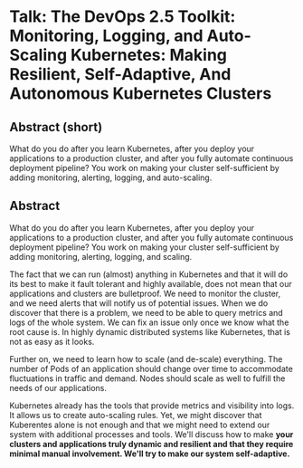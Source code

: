 # Talk: The DevOps 2.5 Toolkit: Monitoring, Logging, and Auto-Scaling Kubernetes: Making Resilient, Self-Adaptive, And Autonomous Kubernetes Clusters

## Abstract (short)

What do you do after you learn Kubernetes, after you deploy your applications to a production cluster, and after you fully automate continuous deployment pipeline? You work on making your cluster self-sufficient by adding monitoring, alerting, logging, and auto-scaling.

## Abstract

What do you do after you learn Kubernetes, after you deploy your applications to a production cluster, and after you fully automate continuous deployment pipeline? You work on making your cluster self-sufficient by adding monitoring, alerting, logging, and scaling.

The fact that we can run (almost) anything in Kubernetes and that it will do its best to make it fault tolerant and highly available, does not mean that our applications and clusters are bulletproof. We need to monitor the cluster, and we need alerts that will notify us of potential issues. When we do discover that there is a problem, we need to be able to query metrics and logs of the whole system. We can fix an issue only once we know what the root cause is. In highly dynamic distributed systems like Kubernetes, that is not as easy as it looks.

Further on, we need to learn how to scale (and de-scale) everything. The number of Pods of an application should change over time to accommodate fluctuations in traffic and demand. Nodes should scale as well to fulfill the needs of our applications.

Kubernetes already has the tools that provide metrics and visibility into logs. It allows us to create auto-scaling rules. Yet, we might discover that Kuberentes alone is not enough and that we might need to extend our system with additional processes and tools. We'll discuss how to make **your clusters and applications truly dynamic and resilient and that they require minimal manual involvement. We'll try to make our system self-adaptive.**
